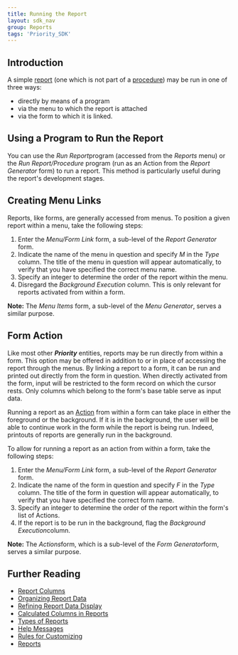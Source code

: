 ```yaml
---
title: Running the Report
layout: sdk_nav
group: Reports
tags: 'Priority_SDK'
---
```


## Introduction

A simple [report](Reports ) (one which is not part of a
[procedure](Procedures )) may be run in one of three ways:

-   directly by means of a program
-   via the menu to which the report is attached
-   via the form to which it is linked.

## Using a Program to Run the Report 

You can use the *Run Report*program (accessed from the *Reports* menu)
or the *Run Report/Procedure* program (run as an Action from the
*Report Generator* form) to run a report. This method is particularly
useful during the report\'s development stages.

## Creating Menu Links 

Reports, like forms, are generally accessed from menus. To position a
given report within a menu, take the following steps:

1.  Enter the *Menu/Form Link* form, a sub-level of the *Report
    Generator* form.
2.  Indicate the name of the menu in question and specify *M* in the
    *Type* column. The title of the menu in question will appear
    automatically, to verify that you have specified the correct menu
    name.
3.  Specify an integer to determine the order of the report within the
    menu.
4.  Disregard the *Background Execution* column. This is only relevant
    for reports activated from within a form.


**Note:** The *Menu Items* form, a sub-level of the *Menu Generator*,
serves a similar purpose.


##  Form Action

Like most other ***Priority*** entities, reports may be run directly from
within a form. This option may be offered in addition to or in place of
accessing the report through the menus. By linking a report to a form,
it can be run and printed out directly from the form in question. When
directly activated from the form, input will be restricted to the form
record on which the cursor rests. Only columns which belong to the
form's base table serve as input data.

Running a report as an [Action](Actions)  from
within a form can take place in either the foreground or the background.
If it is in the background, the user will be able to continue work in
the form while the report is being run. Indeed, printouts of reports are
generally run in the background.

To allow for running a report as an action from within a form, take the
following steps:

1.  Enter the *Menu/Form Link* form, a sub-level of the *Report
    Generator* form.
2.  Indicate the name of the form in question and specify *F* in the
    *Type* column. The title of the form in question will appear
    automatically, to verify that you have specified the correct form
    name.
3.  Specify an integer to determine the order of the report within the
    form's list of Actions.
4.  If the report is to be run in the background, flag the *Background
    Execution*column.


**Note:** The *Actions*form, which is a sub-level of the *Form
Generator*form, serves a similar purpose.


## Further Reading 

-   [Report Columns](Report-Columns )
-   [Organizing Report Data](organize-report-data )
-   [Refining Report Data
    Display](Refine-Report-Display )
-   [Calculated Columns in
    Reports](Calculated-Columns-Reports )
-   [Types of Reports](Report-Types )
-   [Help Messages](Help-Messages )
-   [Rules for Customizing](Customization-Rules )
-   [Reports](Reports )
